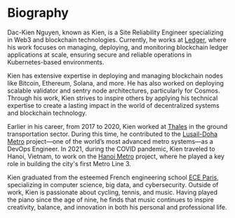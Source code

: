 # Biography

Dac-Kien Nguyen, known as Kien, is a Site Reliability Engineer specializing in Web3 and blockchain technologies.
Currently, he works at [Ledger](https://ledger.com), where his work focuses on managing, deploying, and monitoring blockchain ledger applications at scale, ensuring secure and reliable operations in Kubernetes-based environments.

Kien has extensive expertise in deploying and managing blockchain nodes like Bitcoin, Ethereum, Solana, and more.
He has also worked on deploying scalable validator and sentry node architectures, particularly for Cosmos.
Through his work, Kien strives to inspire others by applying his technical expertise to create a lasting impact in the world of decentralized systems and blockchain technology.

Earlier in his career, from 2017 to 2020, Kien worked at [Thales](https://www.thalesgroup.com/en) in the ground transportation sector.
During this time, he contributed to the [Lusail-Doha Metro](https://www.qr.com.qa/) project—one of the world’s most advanced metro systems—as a DevOps Engineer.
In 2021, during the COVID pandemic, Kien traveled to Hanoi, Vietnam, to work on the [Hanoi Metro](http://hanoimetro.net.vn/en/) project, where he played a key role in building the city's first Metro Line 3.

Kien graduated from the esteemed French engineering school [ECE Paris](https://www.ece.fr/ecole-ingenieur/), specializing in computer science, big data, and cybersecurity.
Outside of work, Kien is passionate about cycling, tennis, and music.
Having played the piano since the age of nine, he finds that music continues to inspire creativity, balance, and innovation in both his personal and professional life.